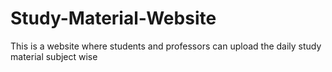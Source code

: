 # Study-Material-Website
This is a website where students and professors can upload the daily study material subject wise
